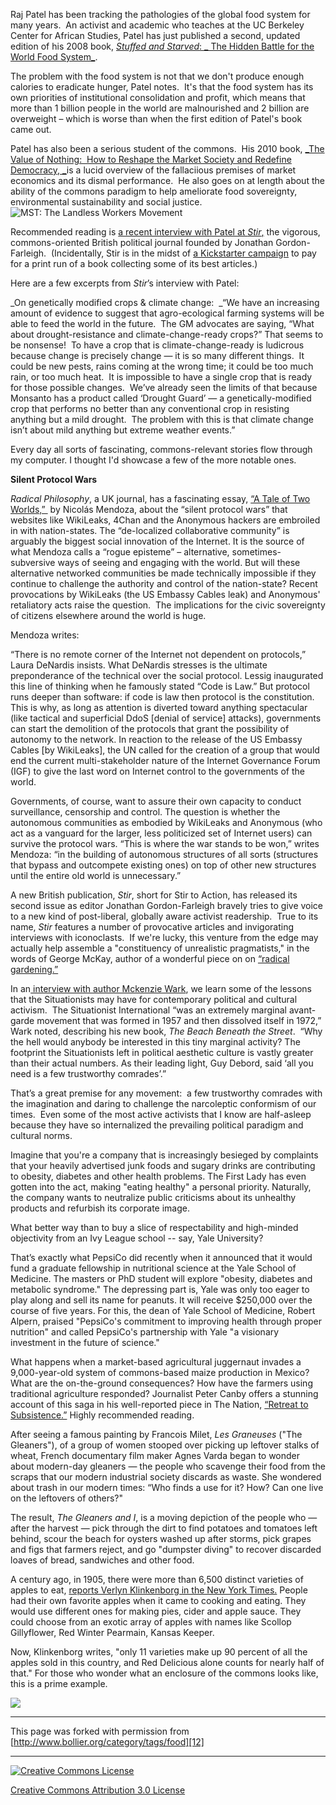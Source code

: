 

Raj Patel has been tracking the pathologies of the global food system for many 
years.  An activist and academic who teaches at the UC Berkeley Center for 
African Studies, Patel has just published a second, updated edition of his 
2008 book, [_Stuffed and Starved_: _ The Hidden Battle for the World Food System_][1].  

The problem with the food system is not that we don't produce enough calories 
to eradicate hunger, Patel notes.  It's that the food system has its own priorities 
of institutional consolidation and profit, which means that more than 1 billion 
people in the world are malnourished and 2 billion are overweight – which is 
worse than when the first edition of Patel's book came out. 

Patel has also been a serious student of the commons.  His 2010 book, [_The 
Value of Nothing:  How to Reshape the Market Society and Redefine Democracy, 
_][2]is a lucid overview of the fallaciious premises of market economics and 
its dismal performance.  He also goes on at length about the ability of the 
commons paradigm to help ameliorate food sovereignty, environmental sustainability 
and social justice.![][3]

Recommended reading is [a recent interview with Patel at _Stir_,][4] the vigorous, 
commons-oriented British political journal founded by Jonathan Gordon-Farleigh.  
(Incidentally, Stir is in the midst of [a Kickstarter campaign][5] to pay for 
a print run of a book collecting some of its best articles.)

Here are a few excerpts from _Stir_’s interview with Patel:   

_On genetically modified crops & climate change:  _“We have an increasing amount 
of evidence to suggest that agro-ecological farming systems will be able to 
feed the world in the future.  The GM advocates are saying, “What about drought-resistance 
and climate-change-ready crops?” That seems to be nonsense!  To have a crop 
that is climate-change-ready is ludicrous because change is precisely change 
— it is so many different things.  It could be new pests, rains coming at the 
wrong time; it could be too much rain, or too much heat.  It is impossible 
to have a single crop that is ready for those possible changes.  We’ve already 
seen the limits of that because Monsanto has a product called ‘Drought Guard’ 
— a genetically-modified crop that performs no better than any conventional 
crop in resisting anything but a mild drought.  The problem with this is that 
climate change isn’t about mild anything but extreme weather events.”

Every day all sorts of fascinating, commons-relevant stories flow through my 
computer. I thought I'd showcase a few of the more notable ones. 

**Silent Protocol Wars**

_Radical Philosophy_, a UK journal, has a fascinating essay, [“A Tale of Two 
Worlds,” ][6] by Nicolás Mendoza, about the “silent protocol wars” that websites 
like WikiLeaks, 4Chan and the Anonymous hackers are embroiled in with nation-states. 
The “de-localized collaborative community” is arguably the biggest social innovation 
of the Internet. It is the source of what Mendoza calls a “rogue episteme” 
– alternative, sometimes-subversive ways of seeing and engaging with the world. 
But will these alternative networked communities be made technically impossible 
if they continue to challenge the authority and control of the nation-state? 
Recent provocations by WikiLeaks (the US Embassy Cables leak) and Anonymous' 
retaliatory acts raise the question.  The implications for the civic sovereignty 
of citizens elsewhere around the world is huge.

Mendoza writes: 

“There is no remote corner of the Internet not dependent on protocols,” Laura DeNardis insists. What DeNardis stresses is the ultimate preponderance of the technical over the social protocol. Lessig inaugurated this line of thinking when he famously stated “Code is Law.” But protocol runs deeper than software: if code is law then protocol is the 
constitution. This is why, as long as attention is diverted toward anything 
spectacular (like tactical and superficial DdoS [denial of service] attacks), 
governments can start the demolition of the protocols that grant the possibility 
of autonomy to the network. In reaction to the release of the US Embassy Cables 
[by WikiLeaks], the UN called for the creation of a group that would end the 
current multi-stakeholder nature of the Internet Governance Forum (IGF) to 
give the last word on Internet control to the governments of the world. 

Governments, of course, want to assure their own capacity to conduct surveillance, 
censorship and control. The question is whether the autonomous communities 
as embodied by WikiLeaks and Anonymous (who act as a vanguard for the larger, 
less politicized set of Internet users) can survive the protocol wars. “This 
is where the war stands to be won,” writes Mendoza: “in the building of autonomous 
structures of all sorts (structures that bypass and outcompete existing ones) 
on top of other new structures until the entire old world is unnecessary.” 

A new British publication, _Stir_, short for Stir to Action, has released its 
second issue as editor Jonathan Gordon-Farleigh bravely tries to give voice 
to a new kind of post-liberal, globally aware activist readership.  True to 
its name, _Stir_ features a number of provocative articles and invigorating 
interviews with iconoclasts.  If we're lucky, this venture from the edge may 
actually help assemble a "constituency of unrealistic pragmatists," in the 
words of George McKay, author of a wonderful piece on on [“radical gardening.”][7] 

In an[ interview with author Mckenzie Wark][8], we learn some of the lessons 
that the Situationists may have for contemporary political and cultural activism.  
The Situationist International “was an extremely marginal avant-garde movement 
that was formed in 1957 and then dissolved itself in 1972,” Wark noted, describing 
his new book, _The Beach Beneath the Street_.  “Why the hell would anybody 
be interested in this tiny marginal activity? The footprint the Situationists 
left in political aesthetic culture is vastly greater than their actual numbers. 
As their leading light, Guy Debord, said ‘all you need is a few trustworthy 
comrades’.”

That’s a great premise for any movement:  a few trustworthy comrades with the 
imagination and daring to challenge the narcoleptic conformism of our times.  
Even some of the most active activists that I know are half-asleep because 
they have so internalized the prevailing political paradigm and cultural norms. 
 

Imagine that you're a company that is increasingly besieged by complaints that 
your heavily advertised junk foods and sugary drinks are contributing to obesity, 
diabetes and other health problems. The First Lady has even gotten into the 
act, making "eating healthy" a personal priority. Naturally, the company wants 
to neutralize public criticisms about its unhealthy products and refurbish 
its corporate image.

What better way than to buy a slice of respectability and high-minded objectivity 
from an Ivy League school -- say, Yale University?

That’s exactly what PepsiCo did recently when it announced that it would fund 
a graduate fellowship in nutritional science at the Yale School of Medicine. 
The masters or PhD student will explore "obesity, diabetes and metabolic syndrome." 
The depressing part is, Yale was only too eager to play along and sell its 
name for peanuts. It will receive $250,000 over the course of five years. For 
this, the dean of Yale School of Medicine, Robert Alpern, praised "PepsiCo's 
commitment to improving health through proper nutrition" and called PepsiCo's 
partnership with Yale "a visionary investment in the future of science."

What happens when a market-based agricultural juggernaut invades a 9,000-year-old 
system of commons-based maize production in Mexico? What are the on-the-ground 
consequences? How have the farmers using traditional agriculture responded? 
Journalist Peter Canby offers a stunning account of this saga in his well-reported 
piece in The Nation, [“Retreat to Subsistence.”][9] Highly recommended reading. 

After seeing a famous painting by Francois Milet, _Les Graneuses_ ("The Gleaners"), 
of a group of women stooped over picking up leftover stalks of wheat, French 
documentary film maker Agnes Varda began to wonder about modern-day gleaners 
— the people who scavenge their food from the scraps that our modern industrial 
society discards as waste. She wondered about trash in our modern times: “Who 
finds a use for it? How? Can one live on the leftovers of others?"

The result, _The Gleaners and I_, is a moving depiction of the people who — 
after the harvest — pick through the dirt to find potatoes and tomatoes left 
behind, scour the beach for oysters washed up after storms, pick grapes and 
figs that farmers reject, and go "dumpster diving" to recover discarded loaves 
of bread, sandwiches and other food.

A century ago, in 1905, there were more than 6,500 distinct varieties of apples 
to eat, [reports Verlyn Klinkenborg in the New York Times.][10] People had 
their own favorite apples when it came to cooking and eating. They would use 
different ones for making pies, cider and apple sauce. They could choose from 
an exotic array of apples with names like Scollop Gillyflower, Red Winter Pearmain, 
Kansas Keeper.

Now, Klinkenborg writes, "only 11 varieties make up 90 percent of all the apples 
sold in this country, and Red Delicious alone counts for nearly half of that." 
For those who wonder what an enclosure of the commons looks like, this is a 
prime example.

![][11]

----

This page was forked with permission from [http://www.bollier.org/category/tags/food][12]

----

[![Creative Commons License][13]][14]

[Creative Commons Attribution 3.0 License][14]

[1]: http://www.amazon.com/Stuffed-Starved-Hidden-Battle-System/dp/1612191274/ref=sr_1_2?ie=UTF8&qid=1342205256&sr=8-2&keywords=stuffed+and+starved
[2]: http://www.amazon.com/The-Value-Nothing-Redefine-Democracy/dp/031242924X/ref=pd_sim_b_8
[3]: http://bollier.org/sites/default/files/resize/u6/Screen%20shot%202012-07-13%20at%202.33.56%20PM_0-325x246.png (MST:  The Landless Workers Movement)
[4]: http://stirtoaction.com/?p=1907
[5]: http://www.kickstarter.com/projects/133038413/stir-to-action
[6]: http://www.radicalphilosophy.com/commentary/a-tale-of-two-worlds-2
[7]: http://stirtoaction.wordpress.com/2011/08/15/sod-it-radical-gardening/
[8]: https://stirtoaction.wordpress.com/2011/08/31/interview-with-mckenzie-wark/
[9]: http://www.thenation.com/article/36330/retreat-subsistence
[10]: http://www.nytimes.com/2009/11/06/opinion/06fri4.html?_r=1&scp=1&sq=verlyn%20apples&st=cse
[11]: http://www.bollier.org/sites/default/files/imagecache/large/2956892884_bee75e0e02.jpg
[12]: http://www.bollier.org/category/tags/food
[13]: /sites/all/themes/bollier/images/88x31.png
[14]: http://creativecommons.org/licenses/by/3.0/us/